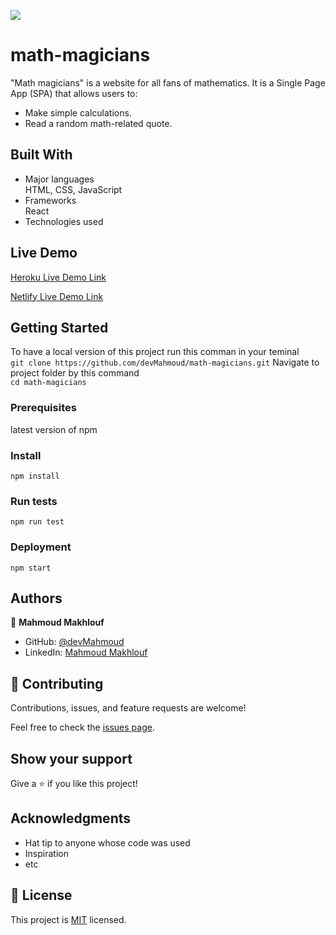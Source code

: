 ![](https://img.shields.io/badge/Microverse-blueviolet)

# math-magicians
"Math magicians" is a website for all fans of mathematics. It is a Single Page App (SPA) that allows users to:

* Make simple calculations.
* Read a random math-related quote.


## Built With

- Major languages<br/>
    HTML, CSS, JavaScript
- Frameworks<br/>
    React
- Technologies used

## Live Demo

[Heroku Live Demo Link](https://mahmoud-math-magicians.herokuapp.com/)

[Netlify Live Demo Link](https://629a81c54dccb40008637229--frolicking-tulumba-761cc1.netlify.app/)


## Getting Started
To have a local version of this project run this comman in your teminal<br/>
    `git clone https://github.com/devMahmoud/math-magicians.git`
Navigate to project folder by this command<br/>
    `cd math-magicians`
    
### Prerequisites
latest version of npm

### Install
`npm install`

### Run tests
`npm run test`

### Deployment
`npm start`

## Authors

👤 **Mahmoud Makhlouf**

- GitHub: [@devMahmoud](https://github.com/devMahmoud)
- LinkedIn: [Mahmoud Makhlouf](https://www.linkedin.com/in/mahmoud-makhlouf-844271211/)

## 🤝 Contributing

Contributions, issues, and feature requests are welcome!

Feel free to check the [issues page](../../issues/).

## Show your support

Give a ⭐️ if you like this project!

## Acknowledgments

- Hat tip to anyone whose code was used
- Inspiration
- etc

## 📝 License

This project is [MIT](./MIT.md) licensed.